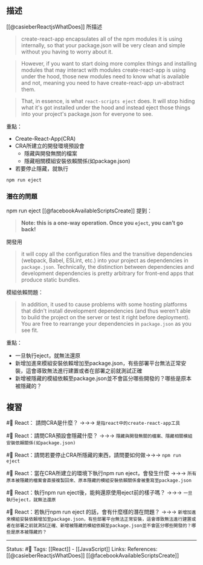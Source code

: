 ## 描述


[[@casieberReactjsWhatDoes]] 所描述
> create-react-app encapsulates all of the npm modules it is using internally, so that your package.json will be very clean and simple without you having to worry about it.

> However, if you want to start doing more complex things and installing modules that may interact with modules create-react-app is using under the hood, those new modules need to know what is available and not, meaning you need to have create-react-app un-abstract them.

> That, in essence, is what `react-scripts eject` does. It will stop hiding what it's got installed under the hood and instead eject those things into your project's package.json for everyone to see.

重點：
- Create-React-App(CRA)
- CRA所建立的開發環境預設會
	- 隱藏與開發無關的檔案
	- 隱藏相關模組安裝依賴關係(如package.json)
- 若要停止隱藏，就執行

```
npm run eject
```

### 潛在的問題

npm run eject
[[@facebookAvailableScriptsCreate]] 提到：
> **Note: this is a one-way operation. Once you `eject`, you can’t go back!**

開發用
> it will copy all the configuration files and the transitive dependencies (webpack, Babel, ESLint, etc.) into your project as dependencies in `package.json`. Technically, the distinction between dependencies and development dependencies is pretty arbitrary for front-end apps that produce static bundles.

模組依賴問題：
> In addition, it used to cause problems with some hosting platforms that didn't install development dependencies (and thus weren't able to build the project on the server or test it right before deployment). You are free to rearrange your dependencies in `package.json` as you see fit.



重點：
- 一旦執行eject，就無法還原
- 新增加進來模組安裝依賴增加至package.json，有些部署平台無法正常安裝，這會導致無法進行建置或者在部署之前就測試正確
- 新增被隱藏的模組依賴至package.json並不會區分哪些開發的？哪些是原本被隱藏的？


## 複習
#🧠 React： 請問CRA是什麼？ ->->-> `是指react中的create-react-app工具`
<!--SR:!2022-09-19,28,250-->

#🧠 React：請問CRA預設會隱藏什麼？ ->->-> `隱藏與開發無關的檔案、隱藏相關模組安裝依賴關係(如package.json)`
<!--SR:!2022-09-19,28,250-->

#🧠 React：請問若要停止CRA所隱藏的東西，請問要如何做->->-> `npm run eject`
<!--SR:!2022-11-18,63,250-->

#🧠 React：當在CRA所建立的環境下執行npm run eject，會發生什麼 ->->-> `所有原本被隱藏的檔案會直接複製回來、原本隱藏的模組安裝依賴關係會被重寫至package.json`
<!--SR:!2022-09-19,28,250-->

#🧠 React：執行npm run eject後，能夠還原使用eject前的樣子嗎？ ->->-> `一旦執行eject，就無法還原`
<!--SR:!2022-12-02,74,250-->

#🧠  React：若執行npm run eject 的話，會有什麼樣的潛在問題？ ->->-> `新增加進來模組安裝依賴增加至package.json，有些部署平台無法正常安裝，這會導致無法進行建置或者在部署之前就測試正確、新增被隱藏的模組依賴至package.json並不會區分哪些開發的？哪些是原本被隱藏的？`
<!--SR:!2022-09-19,28,250-->


---
Status: #🌱 
Tags:
[[React]] - [[JavaScript]]
Links:
References:
[[@casieberReactjsWhatDoes]]
[[@facebookAvailableScriptsCreate]]
